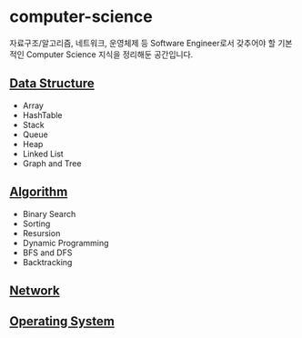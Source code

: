 # computer-science
자료구조/알고리즘, 네트워크, 운영체제 등 Software Engineer로서 갖추어야 할 기본적인 Computer Science 지식을 정리해둔 공간입니다.

## [Data Structure](https://github.com/sekhyuni/computer-science/blob/main/data-structure/README.md)
- Array
- HashTable
- Stack
- Queue
- Heap
- Linked List
- Graph and Tree

## [Algorithm](https://github.com/sekhyuni/computer-science/blob/main/algorithm/README.md)
- Binary Search
- Sorting
- Resursion
- Dynamic Programming
- BFS and DFS
- Backtracking

## [Network](https://github.com/sekhyuni/computer-science/blob/main/network/README.md)

## [Operating System](https://github.com/sekhyuni/computer-science/blob/main/operating-system/README.md)